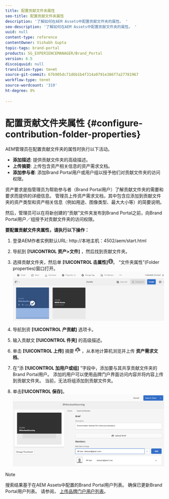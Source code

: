 ```yaml
---
title: 配置贡献文件夹属性
seo-title: 配置贡献文件夹属性
description: '了解如何在AEM Assets中配置贡献文件夹的属性。 '
seo-description: '了解如何在AEM Assets中配置贡献文件夹的属性。 '
uuid: null
content-type: reference
contentOwner: Vishabh Gupta
topic-tags: brand-portal
products: SG_EXPERIENCEMANAGER/Brand_Portal
version: 6.5
discoiquuid: null
translation-type: tm+mt
source-git-commit: 67b905dc71d6b1b4f314a9791e386f7a27781967
workflow-type: tm+mt
source-wordcount: '319'
ht-degree: 0%

---
```



# 配置贡献文件夹属性 {#configure-contribution-folder-properties}

AEM管理员在配置贡献文件夹的属性时执行以下活动。

* **添加描述**: 提供贡献文件夹的高级描述。
* **上传摘要**:  上传包含资产相关信息的资产需求文档。
* **添加参与者**: 添加Brand Portal用户或用户组以授予他们对贡献文件夹的访问权限。

资产要求是指管理员为帮助参与者（Brand Portal用户）了解贡献文件夹的需要和要求而提供的详细信息。 管理员上传资产需求文档，其中包含应添加到贡献文件夹的资产类型和资产相关信息（例如用途、图像类型、最大大小等）的简要说明。

然后，管理员可以在将新创建的“贡献”文件夹发布到Brand Portal之前，向Brand Portal用户／组授予对贡献文件夹的访问权限。

**要配置贡献文件夹属性，请执行以下操作：**
1. 登录AEM作者实例默认URL: http://本地主机：4502/aem/start.html
1. 导航到 **[!UICONTROL 资产>文件]** ，然后找到贡献文件夹。
1. 选择贡献文件夹，然后单 **[!UICONTROL 击属性]**![](assets/properties.png)。 “文件夹属性”(Folder properties)窗口打开。
   ![](assets/contribution-folder-property1.png)
1. 导航到资 **[!UICONTROL 产贡献]** 选项卡。
1. 输入贡献文 **[!UICONTROL 件夹]** 的高级描述。
1. 单击 **[!UICONTROL 上传]** 摘要 ![](assets/upload.png) ，从本地计算机浏览并上传 **资产需求文档**。
1. 在“添 **[!UICONTROL 加用户或组]** ”字段中，添加要与其共享贡献文件夹的Brand Portal用户。 添加的用户可以使用品牌门户界面访问内容并将内容上传到贡献文件夹。 当前，无法将组添加到贡献文件夹。

1. 单击&#x200B;**[!UICONTROL 保存]**。
   ![](assets/contribution-folder-property2.png)

>[!NOTE]
>
>搜索结果基于在AEM Assets中配置的Brand Portal用户列表。 确保已更新Brand Portal用户列表。 请参阅， [上传品牌门户用户列表](brand-portal-configure-asset-sourcing.md)。

